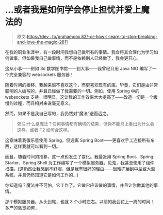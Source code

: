 # ...或者我是如何学会停止担忧并爱上魔法的

> 原文:[https://dev . to/grahamcox 82/-or-how-I-learn-to-stop-breaking-and-love-the-magic-2811](https://dev.to/grahamcox82/-or-how-i-learned-to-stop-worrying-and-love-the-magic-2811)

在我的职业生涯中，有一段时间我想自己做所有的事情。我会将其合理化为学习如何做事，但如果我自己做事情，而不是依赖别人已经做了，我会更开心。

这从小事——例如 3d 数学图书馆——到大事——我曾经只用 Java NIO 编写了一个完全兼容的 websockets 服务器！

随着时间的推移，我越来越不喜欢这个，而更喜欢现有的库。毕竟，它们是由非常聪明的人编写的，并且已经做了我需要的一切。例如，使用 Spring 中的 websockets 支持。很明显，这让我的工作效率大大提高了——改造一切是一个缓慢的过程，而且相对来说毫无意义。

然而，如果不是我自己写的，我仍然对“魔法”避而远之。

> 旁注:什么是魔法？任何事情都有确切的结果，但你不能马上看出为什么会这样，或者 T2 如何会这样。

这意味着我很乐意使用 Spring，但远离 Spring Boot——更喜欢手工连接所有东西，这样我就可以看到一切。

而且，随着时间的推移，这一点也发生了变化。我最近用 Spring Boot、Spring Starter、Spring Shell 为工作编写了一个模拟服务器。见鬼，我甚至使用了组件扫描。(这仍然让我感到不舒服，但是我有很好的理由——很难扩展到中型或大型系统，并且仍然知道它是如何工作的...)

你知道吗？魔法并不可怕。它工作了。它做它应该做的事情，并且让你做其他的事情。

那个模拟服务器，从头到尾，也就 3 个小时左右。以前的我会花上一周的时间！多产的感觉如何...
